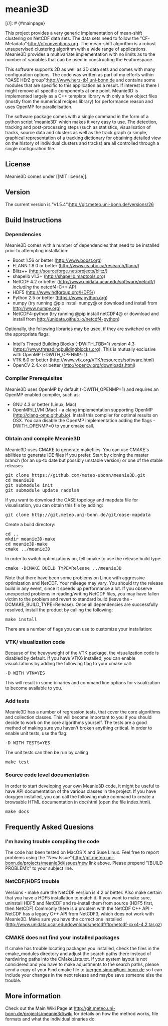 # meanie3D                                                                          
[//]: # {#mainpage}

This project provides a very generic implementation of mean-shift clustering on NetCDF data sets. 
The data sets need to follow the "CF-Metadata":http://cfconventions.org. The mean-shift algorithm 
is a robust unsupervised clustering algorithm with a wide range of applications. Meanie3D provides 
a multivariate implementation with no limits as to the number of variables that can be used in 
constructing the Featurespace. 

This software supports 2D as well as 3D data sets and comes with many configuration options. The code 
was written as part of my efforts within "OASE HErZ group":http://www.herz-tb1.uni-bonn.de and contains 
some modules that are specific to this application as a result. If interest is there I might remove all 
specific components at one point. Meanie3D is implemented largely as a C++ template library with only a 
few object files (mostly from the numerical recipes library) for performance reason and uses OpenMP for 
parallelisation. 

The software package comes with a single command in the form of a python script 'meanie3D' which makes 
it very easy to use. The detection, tracking and post-processing steps (such as statistics, visualisation 
of tracks, source data and clusters as well as the track graph (a simple, graphical representation of 
a tracking dictionary for obtaining detailed view on the history of individual clusters and tracks) are 
all controlled through a single configuration file. 

## License

Meanie3D comes under [[MIT license]]. 

## Version

The current version is "v1.5.4":http://git.meteo.uni-bonn.de/versions/26

## Build Instructions

### Dependencies

Meanie3D comes with a number of dependencies that need to be installed prior to attempting installation:

* Boost 1.56 or better (http://www.boost.org)
* FLANN 1.8.0 or better (http://www.cs.ubc.ca/research/flann/)
* Blitz++ (http://sourceforge.net/projects/blitz/)
* shapelib v1.3+ (http://shapelib.maptools.org)
* NetCDF 4.2 or better (http://www.unidata.ucar.edu/software/netcdf/) *including* the netcdf4-C++ API
* HDF5 (http://www.hdfgroup.org/HDF5/)
* Python 2.5 or better (https://www.python.org)
* numpy (try running @pip install numpy@ or download and install from http://www.numpy.org)
* NetCDF4-python (try running @pip install netCDF4@ or download and install from http://unidata.github.io/netcdf4-python)

Optionally, the following libraries may be used, if they are switched on with the appropriate flags:

* Intel's Thread Building Blocks (-DWITH_TBB=1) version 4.3 (https://www.threadingbuildingblocks.org). This is mutually exclusive with OpenMP (-DWITH_OPENMP=1). 
* VTK 6.0 or better (http://www.vtk.org/VTK/resources/software.html)
* OpenCV 2.4.x or better (http://opencv.org/downloads.html)

### Compiler Prerequisites

Meanie3D uses OpenMP by default (-DWITH_OPENMP=1) and requires an OpenMP enabled compiler, such as:

* GNU 4.3 or better (Linux, Mac)
* OpenMP/LLVM (Mac) - a clang implementation supporting OpenMP (http://clang-omp.github.io). Install this 
compiler for optimal results on OSX. You can disable the OpenMP implementation adding the 
flags -DWITH_OPENMP=0 to your cmake call.

### Obtain and compile Meanie3D

Meanie3D uses CMAKE to generate makefiles. You can use CMAKE's abilities to generate IDE files if you prefer. Start 
by cloning the master branch (for an up-to date but possibly unstable version) or one of the stable releases.

<pre>
git clone https://github.com/meteo-ubonn/meanie3D.git
cd meanie3D
git submodule init
git submodule update radolan
</pre>

If you want to download the OASE topology and mapdata file for visualisation, you can obtain this file by adding:
<pre>
git clone http://git.meteo.uni-bonn.de/git/oase-mapdata
</pre>

Create a build directory:

<pre>
cd ..
mkdir meanie3D-make
cd meanie3D-make
cmake ../meanie3D
</pre>

In order to switch optimizations on, tell cmake to use the release build type:

<pre>
cmake -DCMAKE_BUILD_TYPE=Release ../meanie3D
</pre>

Note that there have been some problems on Linux with aggressive optimization and NetCDF. Your mileage may vary. 
You should try the release build in any event, since it speeds up performance a lot. If you observe unexpected 
problems in reading/writing NetCDF files, you may have fallen victim to the problem and revert to standard build 
(leave the -DCMAKE_BUILD_TYPE=Release).  Once all dependencies are successfully resolved, install the product by 
calling the following: 

<pre>
make install
</pre>

There are a number of flags you can use to customize your installation:

### VTK/ visualization code

Because of the heavyweight of the VTK package, the visualization code is disabled by default. If you have VTK6 
installed, you can enable visualizations by adding the following flag to your cmake call:
<pre>
-D WITH_VTK=YES
</pre>

This will result in some binaries and command line options for visualization to become available to you. 

### Add tests

Meanie3D has a number of regression tests, that cover the core algorithms and collection classes. This will 
become important to you if you should decide to work on the core algorithms yourself. The tests are a good 
method of making sure you haven't broken anything critical. In order to enable unit tests, use the flag:
<pre>
-D WITH_TESTS=YES
</pre>

The unit tests can then be run by calling
<pre>
make test
</pre>

### Source code level documentation

In order to start developing your own Meanie3D code, it might be useful to have API documentation of the 
various classes in the project. If you have doxygen installed, you can call the following make command to 
create a browsable HTML documentation in doc/html (open the file index.html). 
<pre>
make docs
</pre>

## Frequently Asked Quesions 

### I'm having trouble compiling the code
The code has been tested on MacOS X and Suse Linux. Feel free to report problems using the 
"New Issue":http://git.meteo.uni-bonn.de/projects/meanie3d/issues/new link above. Please 
prepend "[BUILD PROBLEM]:" to your subject line. 

### NetCDF/HDF5 trouble
Versions - make sure the NetCDF version is 4.2 or better. Also make certain that you have a HDF5 
installation to match it. If you want to make sure, uninstall HDF5 and NetCDF and re-install them 
from source (HDF5 first, then NetCDF) Commonly there is a problem with the NetCDF C++ API - NetCDF 
has a legacy C++ API from NetCDF3, which does not work with Meanie3D. Make sure you have the correct 
one installed (http://www.unidata.ucar.edu/downloads/netcdf/ftp/netcdf-cxx4-4.2.tar.gz) 

### CMAKE does not find your installed packages
If cmake has trouble locating packages you installed, check the files in the cmake_modules directory 
and adjust the search paths there instead of hardwiring paths into the CMakeLists.txt. If your system 
layout is not considered and you have to make adjustments to the search paths, please send a copy of 
your Find<XZY>.cmake file to juergen.simon@uni-bonn.de so I can include your changes in the next release 
and maybe save someone else the trouble.

## More information

Check out the Main Wiki Page at http://git.meteo.uni-bonn.de/projects/meanie3d/wiki for details on how the 
method works, file formats and what the individual binaries do. 